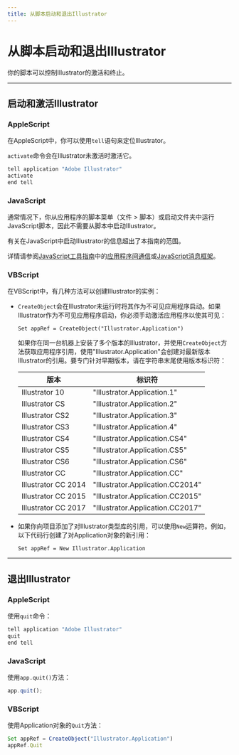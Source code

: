 ```yaml
---
title: 从脚本启动和退出Illustrator
---
```

# 从脚本启动和退出Illustrator

你的脚本可以控制Illustrator的激活和终止。

---

## 启动和激活Illustrator

### AppleScript

在AppleScript中，你可以使用`tell`语句来定位Illustrator。

`activate`命令会在Illustrator未激活时激活它。

```javascript
tell application "Adobe Illustrator"
activate
end tell
```

### JavaScript

通常情况下，你从应用程序的脚本菜单（文件 > 脚本）或启动文件夹中运行JavaScript脚本，因此不需要从脚本中启动Illustrator。

有关在JavaScript中启动Illustrator的信息超出了本指南的范围。

详情请参阅[JavaScript工具指南](https://extendscript.docsforadobe.dev/)中的[应用程序间通信](https://extendscript.docsforadobe.dev/introduction/extendscript-overview.html#interapplication-communication-and-messaging)或[JavaScript消息框架](https://extendscript.docsforadobe.dev/interapplication-communication/communications-overview.html#messaging-framework)。

### VBScript

在VBScript中，有几种方法可以创建Illustrator的实例：

- `CreateObject`会在Illustrator未运行时将其作为不可见应用程序启动。如果Illustrator作为不可见应用程序启动，你必须手动激活应用程序以使其可见：

    ```vbscript
    Set appRef = CreateObject("Illustrator.Application")
    ```

    如果你在同一台机器上安装了多个版本的Illustrator，并使用`CreateObject`方法获取应用程序引用，使用"Illustrator.Application"会创建对最新版本Illustrator的引用。要专门针对早期版本，请在字符串末尾使用版本标识符：

    |       版本       |      标识符      |
    | ---------------- | --------------------------- |
    | Illustrator 10   | "Illustrator.Application.1" |
    | Illustrator CS   | "Illustrator.Application.2" |
    | Illustrator CS2  | "Illustrator.Application.3" |
    | Illustrator CS3  | "Illustrator.Application.4" |
    | Illustrator CS4  | "Illustrator.Application.CS4" |
    | Illustrator CS5  | "Illustrator.Application.CS5" |
    | Illustrator CS6  | "Illustrator.Application.CS6" |
    | Illustrator CC   | "Illustrator.Application.CC" |
    | Illustrator CC 2014 | "Illustrator.Application.CC2014" |
    | Illustrator CC 2015 | "Illustrator.Application.CC2015" |
    | Illustrator CC 2017 | "Illustrator.Application.CC2017" |

- 如果你向项目添加了对Illustrator类型库的引用，可以使用`New`运算符。例如，以下代码行创建了对Application对象的新引用：

    ```vbscript
    Set appRef = New Illustrator.Application
    ```

---

## 退出Illustrator

### AppleScript

使用`quit`命令：

```javascript
tell application "Adobe Illustrator"
quit
end tell
```

### JavaScript

使用`app.quit()`方法：

```javascript
app.quit();
```

### VBScript

使用Application对象的`Quit`方法：

```javascript
Set appRef = CreateObject("Illustrator.Application")
appRef.Quit
```
